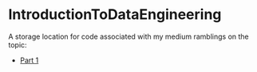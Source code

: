 # IntroductionToDataEngineering  
  
A storage location for code associated with my medium ramblings on the topic:  
  
  - [Part 1](https://jthickpennyryan.medium.com/introduction-to-data-engineering-part-1-4f61ef8e16dd)